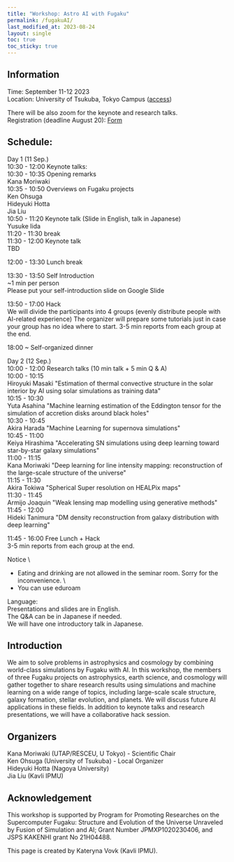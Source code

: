 ```yaml
---
title: "Workshop: Astro AI with Fugaku"
permalink: /fugakuAI/
last_modified_at: 2023-08-24
layout: single
toc: true
toc_sticky: true
---
```



## Information
Time: September 11-12 2023 \
Location: University of Tsukuba, Tokyo Campus ([access](https://www.tsukuba.ac.jp/en/about/campus-access/tokyo-campus/)) 

There will be also zoom for the keynote and research talks. \
Registration (deadline August 20): [Form](https://forms.gle/cQyGPbpcSgtWtXcr8) 

## Schedule:
Day 1 (11 Sep.) \
10:30 - 12:00 Keynote talks: \
10:30 - 10:35 Opening remarks \
		Kana Moriwaki \
10:35 - 10:50  Overviews on Fugaku projects \
		Ken Ohsuga \
		Hideyuki Hotta \
		Jia Liu \
10:50 - 11:20  Keynote talk (Slide in English, talk in Japanese) \
		Yusuke Iida \
11:20 - 11:30  break \
11:30 - 12:00  Keynote talk \
		TBD

12:00 - 13:30 Lunch break

13:30 - 13:50 Self Introduction \
~1 min per person \
Please put your self-introduction slide on Google Slide

13:50 - 17:00 Hack \
We will divide the participants into 4 groups (evenly distribute people with AI-related experience)
The organizer will prepare some tutorials just in case your group has no idea where to start.
3-5 min reports from each group at the end.

18:00 ~ Self-organized dinner

Day 2 (12 Sep.) \
10:00 - 12:00 Research talks (10 min talk + 5 min Q & A) \
10:00 - 10:15 \
Hiroyuki Masaki "Estimation of thermal convective structure in the solar interior by AI using solar simulations as training data" \
10:15 - 10:30 \
Yuta Asahina "Machine learning estimation of the Eddington tensor for the simulation of accretion disks around black holes" \
10:30 - 10:45 \
Akira Harada "Machine Learning for supernova simulations" \
10:45 - 11:00 \
Keiya Hirashima "Accelerating SN simulations using deep learning toward star-by-star galaxy simulations" \
11:00 - 11:15 \
Kana Moriwaki "Deep learning for line intensity mapping: reconstruction of the large-scale structure of the universe" \
11:15 - 11:30 \
Akira Tokiwa "Spherical Super resolution on HEALPix maps" \
11:30 - 11:45 \
Armijo Joaquin "Weak lensing map modelling using generative methods" \
11:45 - 12:00 \
Hideki Tanimura "DM density reconstruction from galaxy distribution with deep learning"

11:45 - 16:00 Free Lunch + Hack \
3-5 min reports from each group at the end.

Notice \
- Eating and drinking are not allowed in the seminar room. Sorry for the inconvenience. \
- You can use eduroam

Language: \
Presentations and slides are in English. \
The Q&A can be in Japanese if needed. \
We will have one introductory talk in Japanese.

## Introduction
We aim to solve problems in astrophysics and cosmology by combining world-class simulations by Fugaku with AI. In this workshop, the members of three Fugaku projects on astrophysics, earth science, and cosmology will gather together to share research results using simulations and machine learning on a wide range of topics, including large-scale scale structure, galaxy formation, stellar evolution, and planets. We will discuss future AI applications in these fields. In addition to keynote talks and research presentations, we will have a collaborative hack session. 

## Organizers
Kana Moriwaki (UTAP/RESCEU, U Tokyo) - Scientific Chair \
Ken Ohsuga (University of Tsukuba) - Local Organizer\
Hideyuki Hotta (Nagoya University)\
Jia Liu (Kavli IPMU)

## Acknowledgement 
This workshop is supported by Program for Promoting Researches on the Supercomputer Fugaku: Structure and Evolution of the Universe Unraveled by Fusion of Simulation and AI; Grant Number JPMXP1020230406, and JSPS KAKENHI grant No 21H04488.

This page is created by Kateryna Vovk (Kavli IPMU).
